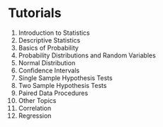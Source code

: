 Tutorials
==========
1. Introduction to Statistics
2. Descriptive Statistics
3. Basics of Probability
4. Probability Distributions and Random Variables
5. Normal Distribution
6. Confidence Intervals
7. Single Sample Hypothesis Tests
8. Two Sample Hypothesis Tests
9. Paired Data Procedures
10. Other Topics
11. Correlation
12. Regression
